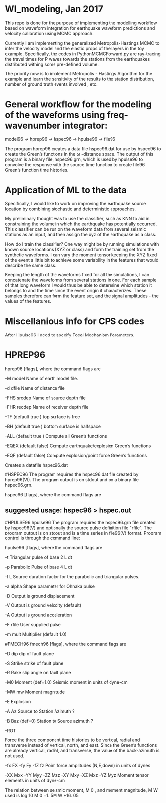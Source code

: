 # WI_modeling, Jan 2017
This repo is done for the purpose of implementing the modelling workflow based on waveform integration for earthquake waveform predictions and velocity calibration using MCMC approach.

Currently I am implementing the generalized Metropolis-Hastings MCMC to infer the velocity model and the elastic props of the layers in the toy example. Specifically, the codes in PythonMCMCForward.py are ray-tracing the travel times for P waves towards the stations from the earthquakes distributed withing some pre-defined volume.

The priority now is to implement Metropolis - Hastings Algorithm for the example and learn the sensitivity of the results to the station distribution, number of ground truth events involved , etc.


# General workflow for the modeling of the waveforms using freq-wavenumber integrator:
model96 -> hprep96 -> hspec96 -> hpulse96 -> file96

The program hprep96 creates a data file hspec96.dat for use by hspec96 to create the Green’s functions in the ω -distance space. The output of this program is a binary file, hspec96.grn, which is used by hpulse96 to convolve the response with the source time function to create file96 Green’s function time histories.

# Application of ML to the data

Specifically, I would like to work on improving the earthquake source location by combining stochastic and deterministic approaches.

My preliminary thought was to use the classifier, such as KNN to aid in constraining the volume in which the earthquake has potentially occurred. This classifier can be run on the waveform data from several seismic stations as an input, and then assign the xyz of the earthquake as a class.

How do I train the classifier? One way might be by running simulations with known source locations (XYZ or class) and form the training set from the synthetic waveforms. I can vary the moment tensor keeping the XYZ fixed of the event a little bit to achieve some variability in the features that would describe the same class.

Keeping the length of the waveforms fixed for all the simulations, I can concatenate the waveforms from several stations in one. For each sample of that long waveform I would thus be able to determine which station it belongs to and the time since the event origin it characterizes.
These samples therefore can form the feature set, and the signal amplitudes - the values of the features. 



# Miscellanious info for CPS codes



After Hpulse96 I need to specify Focal Mechanism Parameters.

# HPREP96
hprep96 [flags], where the command flags are

-M model 	Name of earth model file.

-d dfile	Name of distance file

-FHS srcdep  Name of source depth file

-FHR recdep  Name of receiver depth file

-TF (default true ) top surface is free

-BH (default true ) bottom surface is halfspace

-ALL (default true ) Compute all Green’s functions

-EQEX (default false) Compute earthquake/explosion Green’s functions

-EQF (default false) Compute explosion/point force Green’s functions

Creates a datafile hspec96.dat

#HSPEC96
The program requires the hspec96.dat file created by hprep96(VI). The program output is on stdout and on a binary file hspec96.grn.

hspec96 [flags], where the command flags are

## suggested usage: hspec96 > hspec.out

#HPULSE96
hpulse96
The program requires the hspec96.grn file created by hspec96(V) and optionally the source pulse definition file "rfile". The program output is on stdout and is a time series in file96(V) format. Program control is through the command line:

hpulse96 [flags], where the command flags are

-t Triangular pulse of base 2 L dt

-p Parabolic Pulse of base 4 L dt

-l L Source duration factor for the parabolic and triangular pulses.

-a alpha Shape parameter for Ohnaka pulse

-D Output is ground displacement

-V Output is ground velocity (default)

-A Output is ground acceleration

-F rfile User supplied pulse

-m mult Multiplier (default 1.0)

#FMECH96
fmech96 [flags], where the command flags are

-D dip dip of fault plane

-S Strike strike of fault plane

-R Rake slip angle on fault plane

-M0 Moment (def=1.0) Seismic moment in units of dyne-cm

-MW mw Moment magnitude

-E Explosion

-A Az Source to Station Azimuth ?

-B Baz (def=0) Station to Source azimuth ?

-ROT

Force the three component time histories to be vertical, radial and transverse
instead of vertical, north, and east. Since the Green’s functions are already vertical,
radial, and transverse, the value of the back-azimuth is not used.

-fx FX -fy Fy -fZ fz Point force amplitudes (N,E,down) in units of dynes 

-XX Mxx -YY Myy -ZZ Mzz -XY Mxy -XZ Mxz -YZ Myz  Moment tensor elements in units of dyne-cm

The relation between seismic moment, M 0 , and moment magnitude, M W used is
log 10 M 0 =1. 5M W +16. 05
